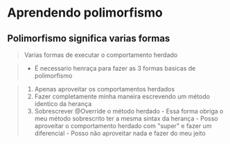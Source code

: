# Aprendendo polimorfismo
## Polimorfismo significa varias formas
> Varias formas de executar o comportamento herdado

> - É necessario henraça para fazer as 3 formas basicas de polimorfismo

> 1. Apenas aproveitar os comportamentos herdados
> 1. Fazer completamente minha maneira escrevendo um método identico da herança
> 1. Sobrescrever @Override o método herdado
	- Essa forma obriga o meu método sobrescrito ter a mesma sintax da herança
	- Posso aproveitar o comportamento herdado com "super" e fazer um diferencial
	- Posso não aproveitar nada e fazer do meu jeito




